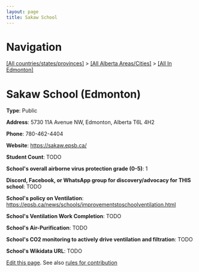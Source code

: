 ```yaml
---
layout: page
title: Sakaw School
---
```

# Navigation

[[All countries/states/provinces]](../../..) > [[All Alberta Areas/Cities]](../..) > [[All In Edmonton]](..)

# Sakaw School (Edmonton)

**Type**: Public

**Address**: 5730 11A Avenue NW, Edmonton, Alberta T6L 4H2

**Phone**: 780-462-4404

**Website**: <https://sakaw.epsb.ca/>

**Student Count**: TODO

**School's overall airborne virus protection grade (0-5)**: 1

**Discord, Facebook, or WhatsApp group for discovery/advocacy for THIS school**: TODO

**School's policy on Ventilation**: <https://epsb.ca/news/schools/improvementstoschoolventilation.html>

**School's Ventilation Work Completion**: TODO

**School's Air-Purification**: TODO

**School's CO2 monitoring to actively drive ventilation and filtration**: TODO

**School's Wikidata URL**: TODO


[Edit this page](https://github.com/ventilate-schools/AB/edit/main/./Edmonton/Sakaw_School.md). See also [rules for contribution](../../../contribution-rules/)